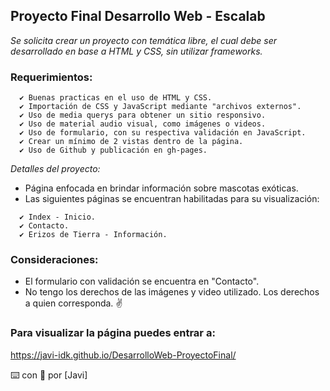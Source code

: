 ## Proyecto Final Desarrollo Web - Escalab

_Se solicita crear un proyecto con temática libre, el cual debe ser desarrollado en base a HTML y CSS, sin utilizar frameworks._

  ### Requerimientos:
```
  ✔️ Buenas practicas en el uso de HTML y CSS.
  ✔️ Importación de CSS y JavaScript mediante "archivos externos".
  ✔️ Uso de media querys para obtener un sitio responsivo.
  ✔️ Uso de material audio visual, como imágenes o videos.
  ✔️ Uso de formulario, con su respectiva validación en JavaScript.
  ✔️ Crear un mínimo de 2 vistas dentro de la página.
  ✔️ Uso de Github y publicación en gh-pages.
```


_Detalles del proyecto:_

* Página enfocada en brindar información sobre mascotas exóticas. 
* Las siguientes páginas se encuentran habilitadas para su visualización:

```
  ✔️ Index - Inicio.
  ✔️ Contacto.
  ✔️ Erizos de Tierra - Información.
```


  ### Consideraciones:
 
  * El formulario con validación se encuentra en "Contacto".
  * No tengo los derechos de las imágenes y video utilizado. Los derechos a quien corresponda. ✌️ 

### Para visualizar la página puedes entrar a:
 
https://javi-idk.github.io/DesarrolloWeb-ProyectoFinal/

⌨️ con 🖤 por [Javi]
